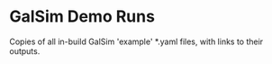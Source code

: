 # GalSim Demo Runs

Copies of all in-build GalSim 'example' *.yaml files, with links to their outputs.

